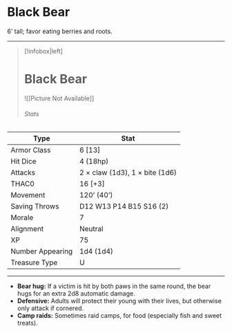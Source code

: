 # Black Bear

6’ tall; favor eating berries and roots.

------
> [!infobox|left] 
>  # Black Bear
>  ![[Picture Not Available]] 
>  ###### Stats 
| Type                    | Stat        |
| ---------------- | ------------------------------ |
| Armor Class     | 6 [13]                         |
| Hit Dice         | 4 (18hp)                       |
| Attacks          | 2 × claw (1d3), 1 × bite (1d6) |
| THAC0            | 16 [+3]                        |
| Movement         | 120’ (40’)                     |
| Saving Throws    | D12 W13 P14 B15 S16 (2)        |
| Morale           | 7                              |
| Alignment        | Neutral                        |
| XP               | 75                             |
| Number Appearing | 1d4 (1d4)                      |
| Treasure Type    | U                              |

------

- **Bear hug:** If a victim is hit by both paws in the same round, the bear hugs for an extra 2d8 automatic damage.
- **Defensive:** Adults will protect their young with their lives, but otherwise only attack if cornered.
- **Camp raids:** Sometimes raid camps, for food (especially fish and sweet treats).

